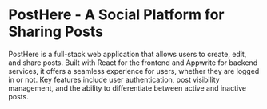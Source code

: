 # PostHere - A Social Platform for Sharing Posts

PostHere is a full-stack web application that allows users to create, edit, and share posts. Built with React for the frontend and Appwrite for backend services, it offers a seamless experience for users, whether they are logged in or not. Key features include user authentication, post visibility management, and the ability to differentiate between active and inactive posts.
